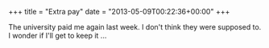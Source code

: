 +++
title = "Extra pay"
date = "2013-05-09T00:22:36+00:00"
+++

The university paid me again last week. I don't think they were supposed to. I wonder if I'll get to keep it ...
			
